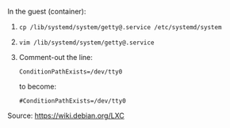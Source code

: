 In the guest (container):

1. `cp /lib/systemd/system/getty@.service /etc/systemd/system`

2. `vim /lib/systemd/system/getty@.service`

3. Comment-out the line:

	```
	ConditionPathExists=/dev/tty0
	```

	to become:

	```
	#ConditionPathExists=/dev/tty0
	```

Source: https://wiki.debian.org/LXC